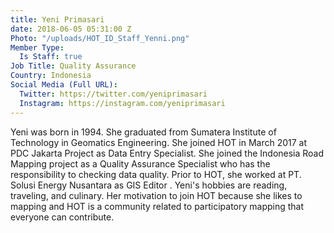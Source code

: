 ```yaml
---
title: Yeni Primasari
date: 2018-06-05 05:31:00 Z
Photo: "/uploads/HOT_ID_Staff_Yenni.png"
Member Type:
  Is Staff: true
Job Title: Quality Assurance
Country: Indonesia
Social Media (Full URL):
  Twitter: https://twitter.com/yeniprimasari
  Instagram: https://instagram.com/yeniprimasari
---
```


Yeni was born in 1994. She graduated from Sumatera Institute of Technology in Geomatics Engineering. She joined HOT in March 2017 at PDC Jakarta Project as Data Entry Specialist. She joined the Indonesia Road Mapping project as a Quality Assurance Specialist who has the responsibility to checking data quality. Prior to HOT, she worked at PT. Solusi Energy Nusantara as GIS Editor . Yeni's hobbies are reading, traveling, and culinary. Her motivation to join HOT because she likes to mapping and HOT is a community related to participatory mapping that everyone can contribute.